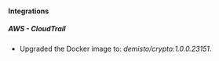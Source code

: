 #### Integrations
##### AWS - CloudTrail
- Upgraded the Docker image to: *demisto/crypto:1.0.0.23151*.
